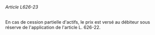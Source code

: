 ###### Article L626-23

En cas de cession partielle d'actifs, le prix est versé au débiteur sous réserve de l'application de l'article L. 626-22.

